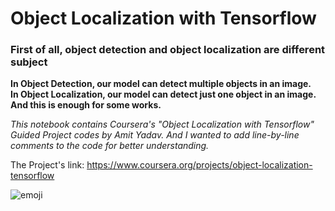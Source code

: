 # Object Localization with Tensorflow

### First of all, object detection and object localization are different subject

**In Object Detection, our model can detect multiple objects in an image.**<br>
**In Object Localization, our model can detect just one object in an image. And this is enough for some works.**

*This notebook contains Coursera's "Object Localization with Tensorflow" Guided Project codes by Amit Yadav. And I wanted to add line-by-line comments to the code for better understanding.*

The Project's link: https://www.coursera.org/projects/object-localization-tensorflow

![emoji](https://user-images.githubusercontent.com/38404004/118157888-c496bc00-b423-11eb-8e3a-c41e51ab1fd0.jpg)
